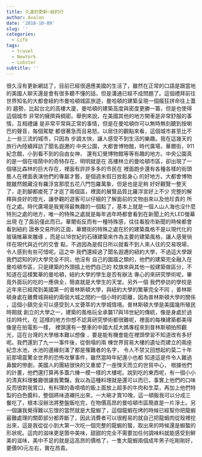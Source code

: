 ```yaml
---
title: 久違的更新~紐約行
author: Avalon
date: '2018-10-09'
slug: ''
categories:
  - Life
tags:
  - travel
  - NewYork
  - Lobster
subtitle: ''
---
```

很久沒有更新網誌了，目前已經很適應美國的生活了，雖然在正常的口語是跟當地
的美國人聊天還是會有很多聽不懂的話，但是溝通已經不成問題了。這個禮拜前往
世界知名的大都會紐約市曼哈頓城區旅遊，曼哈頓的建築呈現一個瘋狂拼命往上蓋的
趨勢，比起台北的高樓大廈，曼哈頓的建築高度與密度更勝一籌，但是也使得這個城市
非常的擁擠與稠密。舉例來說，在美國其他的地方開車是非常舒服的事情，互相禮讓
是非常平常與正常的事情，但是在曼哈頓你可以無時無刻聽到按喇巴的聲音，每個駕駛
都很著急而且易怒。以居住的觀點來看，這個城市甚至比不上一些三流的城市，只因為
步調太快，讓人感受不到生活的樂趣。我在這幾天的旅行內陸續拜訪了聞名遐邇的
中央公園，大都會博物館，時代廣場，華爾街，911紀念館，小到看不到的自由女神，
還有幻覺博物館等等有趣的地方。中央公園真的是一個在喧鬧中的奇特存在，明明就是在
高樓林立的曼哈頓市區，卻出現了一個堪比森林的巨大存在，裡面有許許多多的市民在
裡面跑步還有各種各樣的街頭藝人在裡面表演他們的專屬才藝，是個週末假日放鬆身心
的好地方。大都會博物館雖然館藏沒有羅浮宮那麼五花八門包羅萬象，但是也是足夠
好好觀覽一整天了，走到腳都痠死了才逛了兩個區，裡面的展覽品質比羅浮宮好上不少
完整的解釋與良好的燈光，讓參觀的遊客可以仔細的了解面前的文物由來以及他珍貴的
所在之處。時代廣場是我覺得最無趣的一個點了，基本上就是一個人山人海也沒什麼
特別之處的地方，唯一的特殊之處就是每年過年時都會看到在新聞上的大LED螢幕出現
在了面前僅此而已。華爾街反而有一種特殊感，往往看股市新聞的時候都會看到紐約
證券交易所的正面，華爾街的特殊之處在於的建築風格不是以現代化的玻璃帷幕來雕琢
，而是以18世紀的石磚建築來作為主要的建築風格，讓人感覺徜徉在現代與近代的交會
點，不過因為是假日所以就看不到人來人往的交易現場，令人感到有些可惜呢。這之中
我們還經過了聞名遐邇的紐約大學，不過這大學跟我們認知的的大學完全不同，他沒有
自己的圍牆之類的，他們的建築完全融入在曼哈頓市區，只是建築的外頭插上他們自己的
校旗來與其他一般建築做區分，不知道在這樣繁華的曼哈頓，紐約大學的學生是否有辦法
專心的來研究學術呢，畢竟外面玩的吃的一應俱全，簡直就是大學生的天堂。另外一個
我們參訪的學校是近年來已經爬到美國第一的普林斯頓大學，與紐約大學的繁華完全不同
，普林斯頓身處在離費城與紐約兩個大城之間約一個小時的距離，因為普林斯頓大學的關係
，這個小鎮完全可以感受到人文薈萃的大學城情境。普林斯頓大學是美國幾所殖民時期就
創立的大學之一，建築的風格玩全承襲17與18世紀的傳統，像是身處於過往的時代，在
這樣的地方你想不認真研究學術都很難呢，裡面的每棟建築都美得像是在拍電影一樣，
裡頭還有一整車的中國大叔大媽專程來到普林斯頓拍照觀光，這在台灣的大學根本難以想像
，要是能有機會能在裡頭學習不知道改有多好呢。我們還到了九一一事件後，從倒塌的兩
棟世界貿易大樓的遺址而建立的兩座紀念水池，水池的邊緣刻滿了都是罹難者的名字，
令人不禁又回想起約莫二十年前那場震驚全世界的恐怖攻擊事件，雖然當時年紀還小也都
知道這是件令人難過鼻酸的慘劇，美國人的團結很快的又重塑了一座悚天而立的世貿中心，
根據他們的計畫，他們還打算再多蓋六棟一模一樣的大樓呢。說到吃的東西呢，有一個小小的清真料理餐廳很讓我驚豔，我以為這種料理就是還可以而已，事實上他們的口味反而很對我胃口，有料理的香噴噴的飯上面放上超多的牛肉和生菜，再加上他們特製的白色醬料，整個將味道襯托出來，一大碗才賣10塊，這一頓飯我可以分成三餐吃了，根本沒辦法將整盤飯吃完，在物價高昂的曼哈頓市區簡直是一片淨土。另一個讓我覺得難以忘懷的當然就是大龍蝦了，這個龍蝦在烤的時候已經幫你把龍蝦最難處理的關節部分都弄斷了，因此消費者可以很輕易的就自己把龍蝦肉從殼裡挖出來，這是我從從小到大第一次吃一個完整的龍蝦的螯，取出來的時候還是蝦螯的形狀呢。這肉的滋味更是箇中美味，甜甜的完全不需要加任何調味料就能感受到鮮美的滋味，美中不足的就是這高昂的價格了，一隻大龍蝦兩個成年男子吃剛剛好，要價90元左右，實在昂貴。